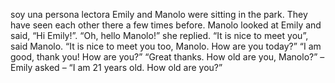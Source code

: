 soy una persona lectora 
Emily and Manolo were sitting in the park. They have seen each other there a few times before. Manolo looked at Emily and said, “Hi Emily!”. “Oh, hello Manolo!” she replied. “It is nice to meet you”, said Manolo.
“It is nice to meet you too, Manolo. How are you today?”
“I am good, thank you! How are you?”
“Great thanks. How old are you, Manolo?” – Emily asked – “I am 21 years old. How old are you?”

